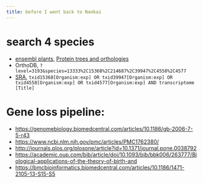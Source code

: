 ```yaml
---
title: before I went back to Nankai 
---
```




# search 4 species

- [ensembl plants](http://plants.ensembl.org/index.html), [Protein trees and orthologies](http://plants.ensembl.org/info/genome/compara/homology_method.html)
- OrthoDB, `?level=3193&species=13333%2C15368%2C214687%2C39947%2C4558%2C4577`
- [SRA](https://www.ncbi.nlm.nih.gov/sra/), `txid15368[Organism:exp] OR txid39947[Organism:exp] OR txid4558[Organism:exp] OR txid4577[Organism:exp] AND transcriptome [Title]`



# Gene loss pipeline:

- https://genomebiology.biomedcentral.com/articles/10.1186/gb-2006-7-5-r43
- https://www.ncbi.nlm.nih.gov/pmc/articles/PMC1762380/
- http://journals.plos.org/plosone/article?id=10.1371/journal.pone.0038792
- https://academic.oup.com/bib/article/doi/10.1093/bib/bbk006/263777/Biological-applications-of-the-theory-of-birth-and
- https://bmcbioinformatics.biomedcentral.com/articles/10.1186/1471-2105-13-S15-S5
